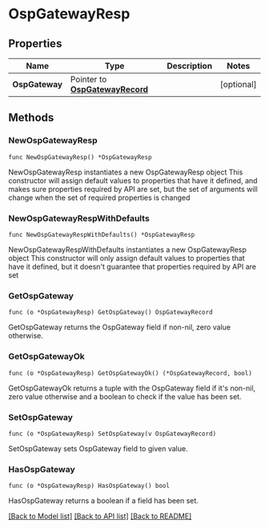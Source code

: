 # OspGatewayResp

## Properties

Name | Type | Description | Notes
------------ | ------------- | ------------- | -------------
**OspGateway** | Pointer to [**OspGatewayRecord**](OspGatewayRecord.md) |  | [optional] 

## Methods

### NewOspGatewayResp

`func NewOspGatewayResp() *OspGatewayResp`

NewOspGatewayResp instantiates a new OspGatewayResp object
This constructor will assign default values to properties that have it defined,
and makes sure properties required by API are set, but the set of arguments
will change when the set of required properties is changed

### NewOspGatewayRespWithDefaults

`func NewOspGatewayRespWithDefaults() *OspGatewayResp`

NewOspGatewayRespWithDefaults instantiates a new OspGatewayResp object
This constructor will only assign default values to properties that have it defined,
but it doesn't guarantee that properties required by API are set

### GetOspGateway

`func (o *OspGatewayResp) GetOspGateway() OspGatewayRecord`

GetOspGateway returns the OspGateway field if non-nil, zero value otherwise.

### GetOspGatewayOk

`func (o *OspGatewayResp) GetOspGatewayOk() (*OspGatewayRecord, bool)`

GetOspGatewayOk returns a tuple with the OspGateway field if it's non-nil, zero value otherwise
and a boolean to check if the value has been set.

### SetOspGateway

`func (o *OspGatewayResp) SetOspGateway(v OspGatewayRecord)`

SetOspGateway sets OspGateway field to given value.

### HasOspGateway

`func (o *OspGatewayResp) HasOspGateway() bool`

HasOspGateway returns a boolean if a field has been set.


[[Back to Model list]](../README.md#documentation-for-models) [[Back to API list]](../README.md#documentation-for-api-endpoints) [[Back to README]](../README.md)


